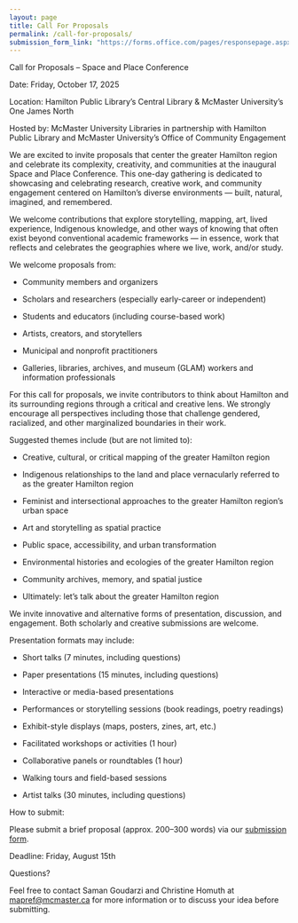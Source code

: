 ```yaml
---
layout: page
title: Call For Proposals
permalink: /call-for-proposals/
submission_form_link: "https://forms.office.com/pages/responsepage.aspx?id=B2M3RCm0rUKMJSjNSW9HcndTJ3da0tFKsa29IOLyRPVUMEkyUzhLTEhPMk85SzZYMFZIOTdZT1RBQSQlQCN0PWcu&route=shorturl"
---
```


Call for Proposals – Space and Place Conference

Date: Friday, October 17, 2025

Location: Hamilton Public Library’s Central Library & McMaster University’s One James North

Hosted by: McMaster University Libraries in partnership with Hamilton Public Library and McMaster University’s Office of Community Engagement

We are excited to invite proposals that center the greater Hamilton region and celebrate its complexity, creativity, and communities at the inaugural Space and Place Conference. This one-day gathering is dedicated to showcasing and celebrating research, creative work, and community engagement centered on Hamilton’s diverse environments — built, natural, imagined, and remembered.

We welcome contributions that explore storytelling, mapping, art, lived experience, Indigenous knowledge, and other ways of knowing that often exist beyond conventional academic frameworks — in essence, work that reflects and celebrates the geographies where we live, work, and/or study.

We welcome proposals from:

- Community members and organizers

- Scholars and researchers (especially early-career or independent)

- Students and educators (including course-based work)

- Artists, creators, and storytellers

- Municipal and nonprofit practitioners

- Galleries, libraries, archives, and museum (GLAM) workers and information professionals

For this call for proposals, we invite contributors to think about Hamilton and its surrounding regions through a critical and creative lens. We strongly encourage all perspectives including those that challenge gendered, racialized, and other marginalized boundaries in their work.

Suggested themes include (but are not limited to):

- Creative, cultural, or critical mapping of the greater Hamilton region

- Indigenous relationships to the land and place vernacularly referred to as the greater Hamilton region

- Feminist and intersectional approaches to the greater Hamilton region’s urban space

- Art and storytelling as spatial practice

- Public space, accessibility, and urban transformation

- Environmental histories and ecologies of the greater Hamilton region

- Community archives, memory, and spatial justice

- Ultimately: let’s talk about the greater Hamilton region

We invite innovative and alternative forms of presentation, discussion, and engagement. Both scholarly and creative submissions are welcome.

Presentation formats may include:

- Short talks (7 minutes, including questions)

- Paper presentations (15 minutes, including questions)

- Interactive or media-based presentations

- Performances or storytelling sessions (book readings, poetry readings)

- Exhibit-style displays (maps, posters, zines, art, etc.)

- Facilitated workshops or activities (1 hour)

- Collaborative panels or roundtables (1 hour)

- Walking tours and field-based sessions

- Artist talks (30 minutes, including questions)

How to submit:

Please submit a brief proposal (approx. 200–300 words) via our [submission form]({{page.submission_form_link}}).

Deadline: Friday, August 15th

Questions?

Feel free to contact Saman Goudarzi and Christine Homuth at [mapref@mcmaster.ca](mailto:mapref@mcmaster.ca) for more information or to discuss your idea before submitting.

